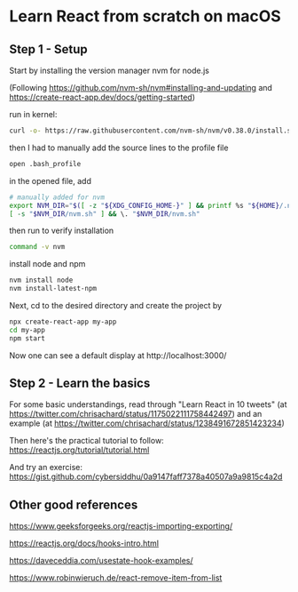# Learn React from scratch on macOS

## Step 1 - Setup

Start by installing the version manager nvm for node.js

(Following https://github.com/nvm-sh/nvm#installing-and-updating and https://create-react-app.dev/docs/getting-started)

run in kernel:
```sh
curl -o- https://raw.githubusercontent.com/nvm-sh/nvm/v0.38.0/install.sh | bash
```
then I had to manually add the source lines to the profile file
```sh
open .bash_profile
```
in the opened file, add
```sh
# manually added for nvm
export NVM_DIR="$([ -z "${XDG_CONFIG_HOME-}" ] && printf %s "${HOME}/.nvm" || printf %s "${XDG_CONFIG_HOME}/nvm")"
[ -s "$NVM_DIR/nvm.sh" ] && \. "$NVM_DIR/nvm.sh"
```
then run to verify installation
```sh
command -v nvm
```
install node and npm
```sh
nvm install node
nvm install-latest-npm
```

Next, cd to the desired directory and create the project by
```sh
npx create-react-app my-app
cd my-app
npm start
```

Now one can see a default display at http://localhost:3000/


## Step 2 - Learn the basics

For some basic understandings, read through "Learn React in 10 tweets" (at https://twitter.com/chrisachard/status/1175022111758442497)
and an example (at https://twitter.com/chrisachard/status/1238491672851423234)

Then here's the practical tutorial to follow: https://reactjs.org/tutorial/tutorial.html

And try an exercise: https://gist.github.com/cybersiddhu/0a9147faff7378a40507a9a9815c4a2d


## Other good references
https://www.geeksforgeeks.org/reactjs-importing-exporting/


https://reactjs.org/docs/hooks-intro.html

https://daveceddia.com/usestate-hook-examples/

https://www.robinwieruch.de/react-remove-item-from-list

